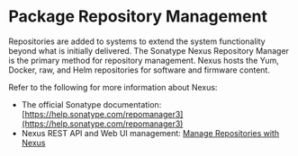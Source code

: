 # Package Repository Management

Repositories are added to systems to extend the system functionality beyond what is initially delivered. The Sonatype Nexus Repository Manager is the primary method for repository management. Nexus hosts the Yum, Docker, raw, and Helm repositories for software and firmware content.

Refer to the following for more information about Nexus:

- The official Sonatype documentation: [https://help.sonatype.com/repomanager3](https://help.sonatype.com/repomanager3)
- Nexus REST API and Web UI management: [Manage Repositories with Nexus](Manage_Repositories_with_Nexus.md)
